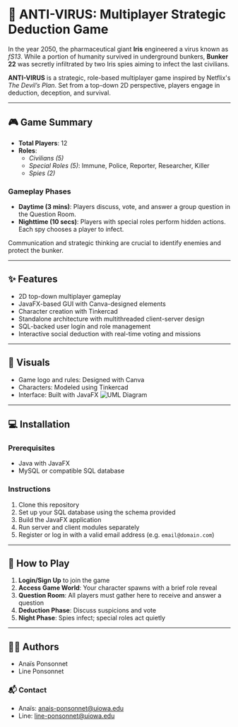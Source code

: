 # 🧬 ANTI-VIRUS: Multiplayer Strategic Deduction Game

In the year 2050, the pharmaceutical giant **Iris** engineered a virus known as *fS13*. While a portion of humanity survived in underground bunkers, **Bunker 22** was secretly infiltrated by two Iris spies aiming to infect the last civilians.

**ANTI-VIRUS** is a strategic, role-based multiplayer game inspired by Netflix's *The Devil’s Plan*. Set from a top-down 2D perspective, players engage in deduction, deception, and survival.

---

## 🎮 Game Summary

- **Total Players**: 12
- **Roles**:
  - *Civilians (5)*
  - *Special Roles (5)*: Immune, Police, Reporter, Researcher, Killer
  - *Spies (2)*

### Gameplay Phases
- **Daytime (3 mins)**: Players discuss, vote, and answer a group question in the Question Room.
- **Nighttime (10 secs)**: Players with special roles perform hidden actions. Each spy chooses a player to infect.

Communication and strategic thinking are crucial to identify enemies and protect the bunker.

---

## ✨ Features

- 2D top-down multiplayer gameplay
- JavaFX-based GUI with Canva-designed elements
- Character creation with Tinkercad
- Standalone architecture with multithreaded client-server design
- SQL-backed user login and role management
- Interactive social deduction with real-time voting and missions

---

## 📸 Visuals

- Game logo and rules: Designed with Canva  
- Characters: Modeled using Tinkercad  
- Interface: Built with JavaFX
![UML Diagram](https://github.com/user-attachments/assets/7141427c-7399-4006-969d-d7b27ce90b9d)

---

## 💻 Installation

### Prerequisites
- Java with JavaFX
- MySQL or compatible SQL database

### Instructions
1. Clone this repository
2. Set up your SQL database using the schema provided
3. Build the JavaFX application
4. Run server and client modules separately
5. Register or log in with a valid email address (e.g. `email@domain.com`)

---

## 🚀 How to Play

1. **Login/Sign Up** to join the game
2. **Access Game World**: Your character spawns with a brief role reveal
3. **Question Room**: All players must gather here to receive and answer a question
4. **Deduction Phase**: Discuss suspicions and vote
5. **Night Phase**: Spies infect; special roles act quietly

---

## 👩‍💻 Authors

- Anaïs Ponsonnet  
- Line Ponsonnet  

### 📬 Contact

- Anaïs: [anais-ponsonnet@uiowa.edu](mailto:ana13ponsonnet@gmail.com)  
- Line: [line-ponsonnet@uiowa.edu](mailto:line-ponsonnet@uiowa.edu)  



